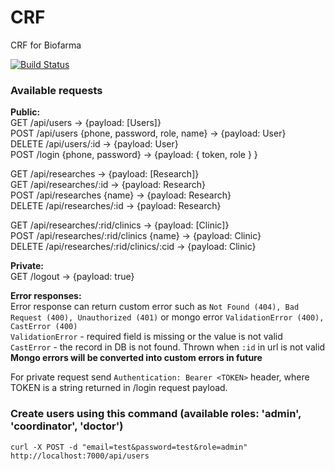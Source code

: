 # CRF
CRF for Biofarma

[![Build Status](https://travis-ci.org/staticbass/crf.svg?branch=master)](https://travis-ci.org/staticbass/crf)

### Available requests
**Public:** <br/>
GET /api/users -> {payload: [Users]} <br>
POST /api/users {phone, password, role, name} -> {payload: User} <br>
DELETE /api/users/:id -> {payload: User} <br>
POST /login {phone, password} -> {payload: { token, role } } <br>

GET /api/researches -> {payload: [Research]} <br>
GET /api/researches/:id -> {payload: Research} <br>
POST /api/researches {name} -> {payload: Research} <br>
DELETE /api/researches/:id -> {payload: Research} <br>

GET /api/researches/:rid/clinics -> {payload: [Clinic]} <br>
POST /api/researches/:rid/clinics {name} -> {payload: Clinic} <br>
DELETE /api/researches/:rid/clinics/:cid -> {payload: Clinic} <br>

**Private:** <br>
GET /logout -> {payload: true} <br>

**Error responses:** <br>
Error response can return custom error such as `Not Found (404), Bad Request (400), Unauthorized (401)` or mongo error `ValidationError (400), CastError (400)` <br>
`ValidationError` - required field is missing or the value is not valid <br>
`CastError` - the record in DB is not found. Thrown when `:id` in url is not valid <br>
**Mongo errors will be converted into custom errors in future**

For private request send `Authentication: Bearer <TOKEN>` header, where TOKEN is a string returned in /login request payload.<br>

### Create users using this command (available roles: 'admin', 'coordinator', 'doctor')
`curl -X POST -d "email=test&password=test&role=admin" http://localhost:7000/api/users`

